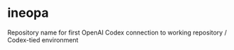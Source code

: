 # ineopa
Repository name for first OpenAI Codex connection to working repository / Codex-tied environment
